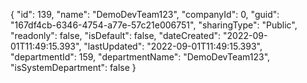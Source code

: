 {
  "id": 139,
  "name": "DemoDevTeam123",
  "companyId": 0,
  "guid": "167df4cb-6346-4754-a77e-57c21e006751",
  "sharingType": "Public",
  "readonly": false,
  "isDefault": false,
  "dateCreated": "2022-09-01T11:49:15.393",
  "lastUpdated": "2022-09-01T11:49:15.393",
  "departmentId": 159,
  "departmentName": "DemoDevTeam123",
  "isSystemDepartment": false
}